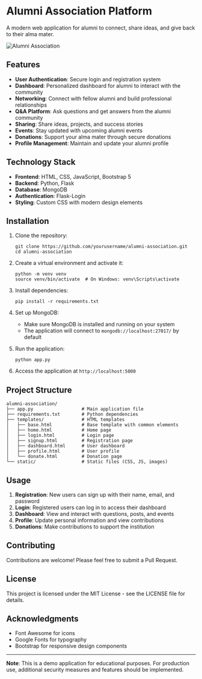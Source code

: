 # Alumni Association Platform

A modern web application for alumni to connect, share ideas, and give back to their alma mater.

![Alumni Association](https://via.placeholder.com/800x400?text=Alumni+Association+Platform)

## Features

- **User Authentication**: Secure login and registration system
- **Dashboard**: Personalized dashboard for alumni to interact with the community
- **Networking**: Connect with fellow alumni and build professional relationships
- **Q&A Platform**: Ask questions and get answers from the alumni community
- **Sharing**: Share ideas, projects, and success stories
- **Events**: Stay updated with upcoming alumni events
- **Donations**: Support your alma mater through secure donations
- **Profile Management**: Maintain and update your alumni profile

## Technology Stack

- **Frontend**: HTML, CSS, JavaScript, Bootstrap 5
- **Backend**: Python, Flask
- **Database**: MongoDB
- **Authentication**: Flask-Login
- **Styling**: Custom CSS with modern design elements

## Installation

1. Clone the repository:
   ```
   git clone https://github.com/yourusername/alumni-association.git
   cd alumni-association
   ```

2. Create a virtual environment and activate it:
   ```
   python -m venv venv
   source venv/bin/activate  # On Windows: venv\Scripts\activate
   ```

3. Install dependencies:
   ```
   pip install -r requirements.txt
   ```

4. Set up MongoDB:
   - Make sure MongoDB is installed and running on your system
   - The application will connect to `mongodb://localhost:27017/` by default

5. Run the application:
   ```
   python app.py
   ```

6. Access the application at `http://localhost:5000`

## Project Structure

```
alumni-association/
├── app.py                  # Main application file
├── requirements.txt        # Python dependencies
├── templates/              # HTML templates
│   ├── base.html           # Base template with common elements
│   ├── home.html           # Home page
│   ├── login.html          # Login page
│   ├── signup.html         # Registration page
│   ├── dashboard.html      # User dashboard
│   ├── profile.html        # User profile
│   └── donate.html         # Donation page
└── static/                 # Static files (CSS, JS, images)
```

## Usage

1. **Registration**: New users can sign up with their name, email, and password
2. **Login**: Registered users can log in to access their dashboard
3. **Dashboard**: View and interact with questions, posts, and events
4. **Profile**: Update personal information and view contributions
5. **Donations**: Make contributions to support the institution

## Contributing

Contributions are welcome! Please feel free to submit a Pull Request.

## License

This project is licensed under the MIT License - see the LICENSE file for details.

## Acknowledgments

- Font Awesome for icons
- Google Fonts for typography
- Bootstrap for responsive design components

---

**Note**: This is a demo application for educational purposes. For production use, additional security measures and features should be implemented. 
